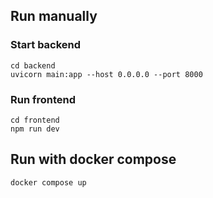## Run manually

### Start backend
```
cd backend
uvicorn main:app --host 0.0.0.0 --port 8000
```

### Run frontend
```
cd frontend
npm run dev
```

## Run with docker compose

```
docker compose up
```

